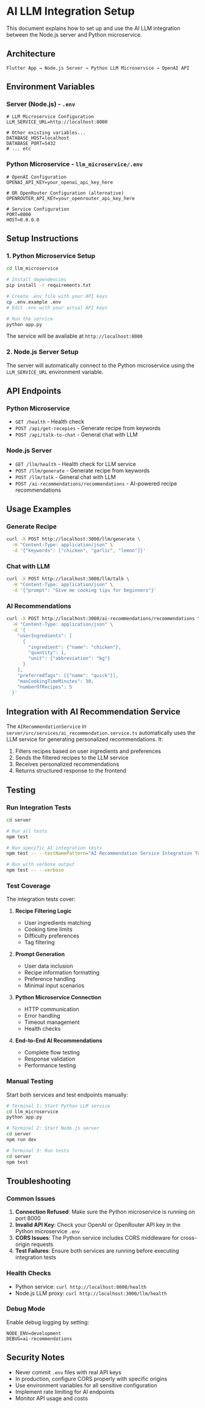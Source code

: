 # AI LLM Integration Setup

This document explains how to set up and use the AI LLM integration between the Node.js server and Python microservice.

## Architecture

```
Flutter App → Node.js Server → Python LLM Microservice → OpenAI API
```

## Environment Variables

### Server (Node.js) - `.env`
```env
# LLM Microservice Configuration
LLM_SERVICE_URL=http://localhost:8000

# Other existing variables...
DATABASE_HOST=localhost
DATABASE_PORT=5432
# ... etc
```

### Python Microservice - `llm_microservice/.env`
```env
# OpenAI Configuration
OPENAI_API_KEY=your_openai_api_key_here

# OR OpenRouter Configuration (alternative)
OPENROUTER_API_KEY=your_openrouter_api_key_here

# Service Configuration
PORT=8000
HOST=0.0.0.0
```

## Setup Instructions

### 1. Python Microservice Setup

```bash
cd llm_microservice

# Install dependencies
pip install -r requirements.txt

# Create .env file with your API keys
cp .env.example .env
# Edit .env with your actual API keys

# Run the service
python app.py
```

The service will be available at `http://localhost:8000`

### 2. Node.js Server Setup

The server will automatically connect to the Python microservice using the `LLM_SERVICE_URL` environment variable.

## API Endpoints

### Python Microservice

- `GET /health` - Health check
- `POST /api/get-recepies` - Generate recipe from keywords
- `POST /api/talk-to-chat` - General chat with LLM

### Node.js Server

- `GET /llm/health` - Health check for LLM service
- `POST /llm/generate` - Generate recipe from keywords
- `POST /llm/talk` - General chat with LLM
- `POST /ai-recommendations/recommendations` - AI-powered recipe recommendations

## Usage Examples

### Generate Recipe
```bash
curl -X POST http://localhost:3000/llm/generate \
  -H "Content-Type: application/json" \
  -d '{"keywords": ["chicken", "garlic", "lemon"]}'
```

### Chat with LLM
```bash
curl -X POST http://localhost:3000/llm/talk \
  -H "Content-Type: application/json" \
  -d '{"prompt": "Give me cooking tips for beginners"}'
```

### AI Recommendations
```bash
curl -X POST http://localhost:3000/ai-recommendations/recommendations \
  -H "Content-Type: application/json" \
  -d '{
    "userIngredients": [
      {
        "ingredient": {"name": "chicken"},
        "quantity": 1,
        "unit": {"abbreviation": "kg"}
      }
    ],
    "preferredTags": [{"name": "quick"}],
    "maxCookingTimeMinutes": 30,
    "numberOfRecipes": 5
  }'
```

## Integration with AI Recommendation Service

The `AIRecommendationService` in `server/src/services/ai_recommendation.service.ts` automatically uses the LLM service for generating personalized recommendations. It:

1. Filters recipes based on user ingredients and preferences
2. Sends the filtered recipes to the LLM service
3. Receives personalized recommendations
4. Returns structured response to the frontend

## Testing

### Run Integration Tests

```bash
cd server

# Run all tests
npm test

# Run specific AI integration tests
npm test -- --testNamePattern="AI Recommendation Service Integration Test"

# Run with verbose output
npm test -- --verbose
```

### Test Coverage

The integration tests cover:

1. **Recipe Filtering Logic**
   - User ingredients matching
   - Cooking time limits
   - Difficulty preferences
   - Tag filtering

2. **Prompt Generation**
   - User data inclusion
   - Recipe information formatting
   - Preference handling
   - Minimal input scenarios

3. **Python Microservice Connection**
   - HTTP communication
   - Error handling
   - Timeout management
   - Health checks

4. **End-to-End AI Recommendations**
   - Complete flow testing
   - Response validation
   - Performance testing

### Manual Testing

Start both services and test endpoints manually:

```bash
# Terminal 1: Start Python LLM service
cd llm_microservice
python app.py

# Terminal 2: Start Node.js server
cd server
npm run dev

# Terminal 3: Run tests
cd server
npm test
```

## Troubleshooting

### Common Issues

1. **Connection Refused**: Make sure the Python microservice is running on port 8000
2. **Invalid API Key**: Check your OpenAI or OpenRouter API key in the Python microservice `.env`
3. **CORS Issues**: The Python service includes CORS middleware for cross-origin requests
4. **Test Failures**: Ensure both services are running before executing integration tests

### Health Checks

- Python service: `curl http://localhost:8000/health`
- Node.js LLM proxy: `curl http://localhost:3000/llm/health`

### Debug Mode

Enable debug logging by setting:
```env
NODE_ENV=development
DEBUG=ai-recommendations
```

## Security Notes

- Never commit `.env` files with real API keys
- In production, configure CORS properly with specific origins
- Use environment variables for all sensitive configuration
- Implement rate limiting for AI endpoints
- Monitor API usage and costs 